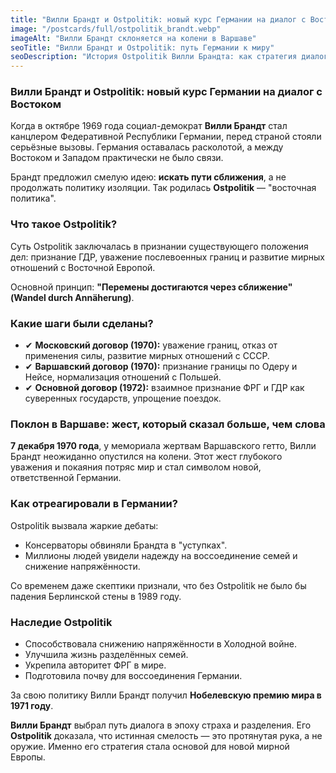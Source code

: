 ```yaml
---
title: "Вилли Брандт и Ostpolitik: новый курс Германии на диалог с Востоком"
image: "/postcards/full/ostpolitik_brandt.webp"
imageAlt: "Вилли Брандт склоняется на колени в Варшаве"
seoTitle: "Вилли Брандт и Ostpolitik: путь Германии к миру"
seoDescription: "История Ostpolitik Вилли Брандта: как стратегия диалога с Востоком изменила Германию и Европу."
---
```


### Вилли Брандт и Ostpolitik: новый курс Германии на диалог с Востоком

Когда в октябре 1969 года социал-демократ **Вилли Брандт** стал канцлером Федеративной Республики Германии, перед страной стояли серьёзные вызовы. Германия оставалась расколотой, а между Востоком и Западом практически не было связи.

Брандт предложил смелую идею: **искать пути сближения**, а не продолжать политику изоляции. Так родилась **Ostpolitik** — "восточная политика".

### Что такое Ostpolitik?
Суть Ostpolitik заключалась в признании существующего положения дел: признание ГДР, уважение послевоенных границ и развитие мирных отношений с Восточной Европой.

Основной принцип: **"Перемены достигаются через сближение" (Wandel durch Annäherung)**.

### Какие шаги были сделаны?
- ✔ **Московский договор (1970):** уважение границ, отказ от применения силы, развитие мирных отношений с СССР.
- ✔ **Варшавский договор (1970):** признание границы по Одеру и Нейсе, нормализация отношений с Польшей.
- ✔ **Основной договор (1972):** взаимное признание ФРГ и ГДР как суверенных государств, упрощение поездок.

### Поклон в Варшаве: жест, который сказал больше, чем слова

**7 декабря 1970 года**, у мемориала жертвам Варшавского гетто, Вилли Брандт неожиданно опустился на колени. Этот жест глубокого уважения и покаяния потряс мир и стал символом новой, ответственной Германии.

### Как отреагировали в Германии?

Ostpolitik вызвала жаркие дебаты:
- Консерваторы обвиняли Брандта в "уступках".
- Миллионы людей увидели надежду на воссоединение семей и снижение напряжённости.

Со временем даже скептики признали, что без Ostpolitik не было бы падения Берлинской стены в 1989 году.

### Наследие Ostpolitik

- Способствовала снижению напряжённости в Холодной войне.
- Улучшила жизнь разделённых семей.
- Укрепила авторитет ФРГ в мире.
- Подготовила почву для воссоединения Германии.

За свою политику Вилли Брандт получил **Нобелевскую премию мира в 1971 году**.


**Вилли Брандт** выбрал путь диалога в эпоху страха и разделения. Его **Ostpolitik** доказала, что истинная смелость — это протянутая рука, а не оружие. Именно его стратегия стала основой для новой мирной Европы.
